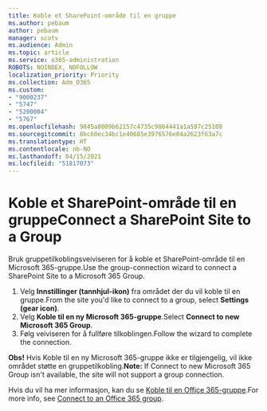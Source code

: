 ```yaml
---
title: Koble et SharePoint-område til en gruppe
ms.author: pebaum
author: pebaum
manager: scotv
ms.audience: Admin
ms.topic: article
ms.service: o365-administration
ROBOTS: NOINDEX, NOFOLLOW
localization_priority: Priority
ms.collection: Adm_O365
ms.custom:
- "9000237"
- "5747"
- "5200004"
- "5767"
ms.openlocfilehash: 9845a0009b62157c4735c9864441a1a597c25108
ms.sourcegitcommit: 8bc60ec34bc1e40685e3976576e04a2623f63a7c
ms.translationtype: HT
ms.contentlocale: nb-NO
ms.lasthandoff: 04/15/2021
ms.locfileid: "51817073"
---
```

# <a name="connect-a-sharepoint-site-to-a-group"></a><span data-ttu-id="31289-102">Koble et SharePoint-område til en gruppe</span><span class="sxs-lookup"><span data-stu-id="31289-102">Connect a SharePoint Site to a Group</span></span>

<span data-ttu-id="31289-103">Bruk gruppetilkoblingsveiviseren for å koble et SharePoint-område til en Microsoft 365-gruppe.</span><span class="sxs-lookup"><span data-stu-id="31289-103">Use the group-connection wizard to connect a SharePoint Site to a Microsoft 365 Group.</span></span>

1. <span data-ttu-id="31289-104">Velg **Innstillinger (tannhjul-ikon)** fra området der du vil koble til en gruppe.</span><span class="sxs-lookup"><span data-stu-id="31289-104">From the site you'd like to connect to a group, select  **Settings (gear icon)**.</span></span>
2. <span data-ttu-id="31289-105">Velg **Koble til en ny Microsoft 365-gruppe**.</span><span class="sxs-lookup"><span data-stu-id="31289-105">Select  **Connect to new Microsoft 365 Group**.</span></span>
3. <span data-ttu-id="31289-106">Følg veiviseren for å fullføre tilkoblingen.</span><span class="sxs-lookup"><span data-stu-id="31289-106">Follow the wizard to complete the connection.</span></span>

<span data-ttu-id="31289-107">**Obs!** Hvis Koble til en ny Microsoft 365-gruppe ikke er tilgjengelig, vil ikke området støtte en gruppetilkobling.</span><span class="sxs-lookup"><span data-stu-id="31289-107">**Note:**  If Connect to new Microsoft 365 Group isn't available, the site will not support a group connection.</span></span>

<span data-ttu-id="31289-108">Hvis du vil ha mer informasjon, kan du se [Koble til en Office 365-gruppe](https://docs.microsoft.com/sharepoint/dev/transform/modernize-connect-to-office365-group).</span><span class="sxs-lookup"><span data-stu-id="31289-108">For more info, see  [Connect to an Office 365 group](https://docs.microsoft.com/sharepoint/dev/transform/modernize-connect-to-office365-group).</span></span>